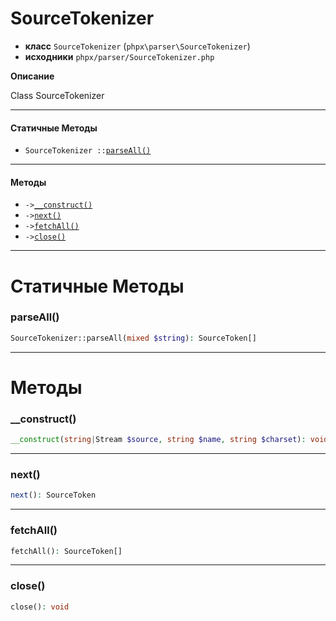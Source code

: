 # SourceTokenizer

- **класс** `SourceTokenizer` (`phpx\parser\SourceTokenizer`)
- **исходники** `phpx/parser/SourceTokenizer.php`

**Описание**

Class SourceTokenizer

---

#### Статичные Методы

- `SourceTokenizer ::`[`parseAll()`](#method-parseall)

---

#### Методы

- `->`[`__construct()`](#method-__construct)
- `->`[`next()`](#method-next)
- `->`[`fetchAll()`](#method-fetchall)
- `->`[`close()`](#method-close)

---
# Статичные Методы

<a name="method-parseall"></a>

### parseAll()
```php
SourceTokenizer::parseAll(mixed $string): SourceToken[]
```

---
# Методы

<a name="method-__construct"></a>

### __construct()
```php
__construct(string|Stream $source, string $name, string $charset): void
```

---

<a name="method-next"></a>

### next()
```php
next(): SourceToken
```

---

<a name="method-fetchall"></a>

### fetchAll()
```php
fetchAll(): SourceToken[]
```

---

<a name="method-close"></a>

### close()
```php
close(): void
```